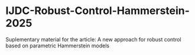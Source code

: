 # IJDC-Robust-Control-Hammerstein-2025
Suplementary material for the article: A new approach for robust control based on parametric Hammerstein models
